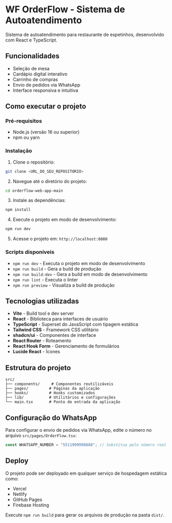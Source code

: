 # WF OrderFlow - Sistema de Autoatendimento

Sistema de autoatendimento para restaurante de espetinhos, desenvolvido com React e TypeScript.

## Funcionalidades

- Seleção de mesa
- Cardápio digital interativo
- Carrinho de compras
- Envio de pedidos via WhatsApp
- Interface responsiva e intuitiva

## Como executar o projeto

### Pré-requisitos

- Node.js (versão 16 ou superior)
- npm ou yarn

### Instalação

1. Clone o repositório:
```sh
git clone <URL_DO_SEU_REPOSITORIO>
```

2. Navegue até o diretório do projeto:
```sh
cd orderflow-web-app-main
```

3. Instale as dependências:
```sh
npm install
```

4. Execute o projeto em modo de desenvolvimento:
```sh
npm run dev
```

5. Acesse o projeto em: `http://localhost:8080`

### Scripts disponíveis

- `npm run dev` - Executa o projeto em modo de desenvolvimento
- `npm run build` - Gera a build de produção
- `npm run build:dev` - Gera a build em modo de desenvolvimento
- `npm run lint` - Executa o linter
- `npm run preview` - Visualiza a build de produção

## Tecnologias utilizadas

- **Vite** - Build tool e dev server
- **React** - Biblioteca para interfaces de usuário
- **TypeScript** - Superset do JavaScript com tipagem estática
- **Tailwind CSS** - Framework CSS utilitário
- **shadcn/ui** - Componentes de interface
- **React Router** - Roteamento
- **React Hook Form** - Gerenciamento de formulários
- **Lucide React** - Ícones

## Estrutura do projeto

```
src/
├── components/     # Componentes reutilizáveis
├── pages/         # Páginas da aplicação
├── hooks/         # Hooks customizados
├── lib/           # Utilitários e configurações
└── main.tsx       # Ponto de entrada da aplicação
```

## Configuração do WhatsApp

Para configurar o envio de pedidos via WhatsApp, edite o número no arquivo `src/pages/OrderFlow.tsx`:

```typescript
const WHATSAPP_NUMBER = "5511999998888"; // Substitua pelo número real
```

## Deploy

O projeto pode ser deployado em qualquer serviço de hospedagem estática como:

- Vercel
- Netlify
- GitHub Pages
- Firebase Hosting

Execute `npm run build` para gerar os arquivos de produção na pasta `dist/`.
